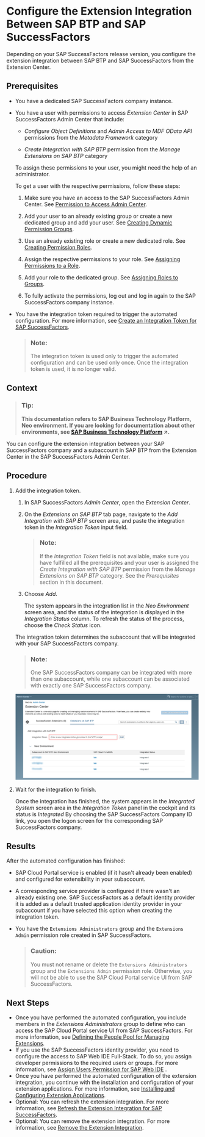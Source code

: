 <!-- loio09bb734cf5614896a4cdb66f3e1528ec -->

# Configure the Extension Integration Between SAP BTP and SAP SuccessFactors

Depending on your SAP SuccessFactors release version, you configure the extension integration between SAP BTP and SAP SuccessFactors from the Extension Center.



## Prerequisites

-   You have a dedicated SAP SuccessFactors company instance.

-   You have a user with permissions to access *Extension Center* in SAP SuccessFactors Admin Center that include:

    -   *Configure Object Definitions* and *Admin Access to MDF OData API* permissions from the *Metadata Framework* category

    -   *Create Integration with SAP BTP* permission from the *Manage Extensions on SAP BTP* category


    To assign these permissions to your user, you might need the help of an administrator.

    To get a user with the respective permissions, follow these steps:

    1.  Make sure you have an access to the SAP SuccessFactors Admin Center. See [Permission to Access Admin Center](https://help.sap.com/viewer/6c9f794920b947648737d914a669f195/latest/en-US/83c5a81ecd51478db1dcc23835f80339.html).

    2.  Add your user to an already existing group or create a new dedicated group and add your user. See [Creating Dynamic Permission Groups](https://help.sap.com/viewer/b569eee64d3f4159b2b5272ba7d6b127/LATEST/en-US/6adf50f40a86406a917a54ce7fd2131b.html).

    3.  Use an already existing role or create a new dedicated role. See [Creating Permission Roles](https://help.sap.com/viewer/b569eee64d3f4159b2b5272ba7d6b127/LATEST/en-US/6d8998d9504843a58fe299ff6935a268.html).

    4.  Assign the respective permissions to your role. See [Assigning Permissions to a Role](https://help.sap.com/viewer/b569eee64d3f4159b2b5272ba7d6b127/LATEST/en-US/f412b2160c2348b8b357fb3f6290d4b8.html).

    5.  Add your role to the dedicated group. See [Assigning Roles to Groups](https://help.sap.com/viewer/b569eee64d3f4159b2b5272ba7d6b127/LATEST/en-US/fbaadf758e00485893d6f099e9f342fa.html).

    6.  To fully activate the permissions, log out and log in again to the SAP SuccessFactors company instance.


-   You have the integration token required to trigger the automated configuration. For more information, see [Create an Integration Token for SAP SuccessFactors](create-an-integration-token-for-sap-successfactors-6ef1e3b.md).

    > ### Note:  
    > The integration token is used only to trigger the automated configuration and can be used only once. Once the integration token is used, it is no longer valid.




## Context

> ### Tip:  
> **This documentation refers to SAP Business Technology Platform, Neo environment. If you are looking for documentation about other environments, see [SAP Business Technology Platform](https://help.sap.com/viewer/65de2977205c403bbc107264b8eccf4b/Cloud/en-US/6a2c1ab5a31b4ed9a2ce17a5329e1dd8.html "SAP Business Technology Platform (SAP BTP) is an integrated offering comprised of four technology portfolios: database and data management, application development and integration, analytics, and intelligent technologies. The platform offers users the ability to turn data into business value, compose end-to-end business processes, and build and extend SAP applications quickly.") :arrow_upper_right:.**

You can configure the extension integration between your SAP SuccessFactors company and a subaccount in SAP BTP from the Extension Center in the SAP SuccessFactors Admin Center.



## Procedure

1.  Add the integration token.

    1.  In SAP SuccessFactors *Admin Center*, open the *Extension Center*.

    2.  On the *Extensions on SAP BTP* tab page, navigate to the *Add Integration with SAP BTP* screen area, and paste the integration token in the *Integration Token* input field.

        > ### Note:  
        > If the *Integration Token* field is not available, make sure you have fulfilled all the prerequisites and your user is assigned the *Create Integration with SAP BTP* permission from the *Manage Extensions on SAP BTP* category. See the *Prerequisites* section in this document.

    3.  Choose *Add*.

        The system appears in the integration list in the *Neo Environment* screen area, and the status of the integration is displayed in the *Integration Status* column. To refresh the status of the process, choose the *Check Status* icon.


    The integration token determines the subaccount that will be integrated with your SAP SuccessFactors company.

    > ### Note:  
    > One SAP SuccessFactors company can be integrated with more than one subaccount, while one subaccount can be associated with exactly one SAP SuccessFactors company.

    ![](images/Configure_the_Integration_in_the_Extension_Center_in_the_Neo_Environment_0e68909.png)

2.  Wait for the integration to finish.

    Once the integration has finished, the system appears in the *Integrated System* screen area in the *Integration Token* panel in the cockpit and its status is *Integrated* By choosing the SAP SuccessFactors Company ID link, you open the logon screen for the corresponding SAP SuccessFactors company.




<a name="loio09bb734cf5614896a4cdb66f3e1528ec__result_qh1_lks_yqb"/>

## Results

After the automated configuration has finished:

-   SAP Cloud Portal service is enabled \(if it hasn't already been enabled\) and configured for extensibility in your subaccount.
-   A corresponding service provider is configured if there wasn't an already existing one. SAP SuccessFactors as a default identity provider it is added as a default trusted application identity provider in your subaccount if you have selected this option when creating the integration token.
-   You have the `Extensions Administrators` group and the `Extensions Admin` permission role created in SAP SuccessFactors.

    > ### Caution:  
    > You must not rename or delete the `Extensions Administrators` group and the `Extensions Admin` permission role. Otherwise, you will not be able to use the SAP Cloud Portal service UI from SAP SuccessFactors.




## Next Steps

-   Once you have performed the automated configuration, you include members in the *Extensions Administrators* group to define who can access the SAP Cloud Portal service UI from SAP SuccessFactors. For more information, see [Defining the People Pool for Managing Extensions](defining-the-people-pool-for-managing-extensions-ccd49f2.md).
-   If you use the SAP SuccessFactors identity provider, you need to configure the access to SAP Web IDE Full-Stack. To do so, you assign developer permissions to the required users or groups. For more information, see [Assign Users Permission for SAP Web IDE](https://help.sap.com/viewer/825270ffffe74d9f988a0f0066ad59f0/CF/en-US/102a024b1e344c54a0df7d835163b039.html) .
-   Once you have performed the automated configuration of the extension integration, you continue with the installation and configuration of your extension applications. For more information, see [Installing and Configuring Extension Applications](installing-and-configuring-extension-applications-fd92f74.md).
-   Optional: You can refresh the extension integration. For more information, see [Refresh the Extension Integration for SAP SuccessFactors](refresh-the-extension-integration-for-sap-successfactors-9d3f809.md).
-   Optional: You can remove the extension integration. For more information, see [Remove the Extension Integration](remove-the-extension-integration-e73bc61.md).

